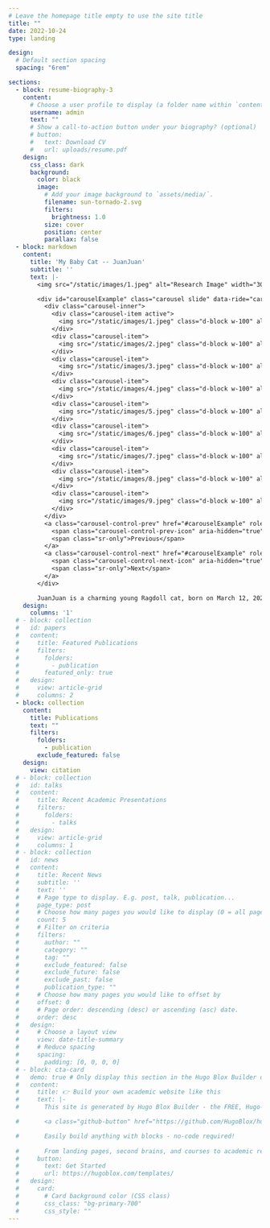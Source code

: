 ```yaml
---
# Leave the homepage title empty to use the site title
title: ""
date: 2022-10-24
type: landing

design:
  # Default section spacing
  spacing: "6rem"

sections:
  - block: resume-biography-3
    content:
      # Choose a user profile to display (a folder name within `content/authors/`)
      username: admin
      text: ""
      # Show a call-to-action button under your biography? (optional)
      # button:
      #   text: Download CV
      #   url: uploads/resume.pdf
    design:
      css_class: dark
      background:
        color: black
        image:
          # Add your image background to `assets/media/`.
          filename: sun-tornado-2.svg
          filters:
            brightness: 1.0
          size: cover
          position: center
          parallax: false
  - block: markdown
    content:
      title: 'My Baby Cat -- JuanJuan'
      subtitle: ''
      text: |-
        <img src="/static/images/1.jpeg" alt="Research Image" width="300">

        <div id="carouselExample" class="carousel slide" data-ride="carousel">
          <div class="carousel-inner">
            <div class="carousel-item active">
              <img src="/static/images/1.jpeg" class="d-block w-100" alt="Image 1" style="width:300px;height:auto;">
            </div>
            <div class="carousel-item">
              <img src="/static/images/2.jpeg" class="d-block w-100" alt="Image 2" style="width:300px;height:auto;">
            </div>
            <div class="carousel-item">
              <img src="/static/images/3.jpeg" class="d-block w-100" alt="Image 3" style="width:300px;height:auto;">
            </div>
            <div class="carousel-item">
              <img src="/static/images/4.jpeg" class="d-block w-100" alt="Image 4" style="width:300px;height:auto;">
            </div>
            <div class="carousel-item">
              <img src="/static/images/5.jpeg" class="d-block w-100" alt="Image 5" style="width:300px;height:auto;">
            </div>
            <div class="carousel-item">
              <img src="/static/images/6.jpeg" class="d-block w-100" alt="Image 6" style="width:300px;height:auto;">
            </div>
            <div class="carousel-item">
              <img src="/static/images/7.jpeg" class="d-block w-100" alt="Image 7" style="width:300px;height:auto;">
            </div>
            <div class="carousel-item">
              <img src="/static/images/8.jpeg" class="d-block w-100" alt="Image 8" style="width:300px;height:auto;">
            </div>
            <div class="carousel-item">
              <img src="/static/images/9.jpeg" class="d-block w-100" alt="Image 9" style="width:300px;height:auto;">
            </div>
          </div>
          <a class="carousel-control-prev" href="#carouselExample" role="button" data-slide="prev">
            <span class="carousel-control-prev-icon" aria-hidden="true"></span>
            <span class="sr-only">Previous</span>
          </a>
          <a class="carousel-control-next" href="#carouselExample" role="button" data-slide="next">
            <span class="carousel-control-next-icon" aria-hidden="true"></span>
            <span class="sr-only">Next</span>
          </a>
        </div>

        JuanJuan is a charming young Ragdoll cat, born on March 12, 2023. He’s an exceptionally well-behaved and gentle boy, who loves nothing more than rubbing against people and indulging in a soothing massage. JuanJuan has a playful spirit, especially when it comes to interacting with birds, which he finds endlessly entertaining. He also enjoys basking in the sun, soaking up its warmth with contentment. He loves staying by my side while I work, making him the perfect, affectionate companion. 
    design:
      columns: '1'
  # - block: collection
  #   id: papers
  #   content:
  #     title: Featured Publications
  #     filters:
  #       folders:
  #         - publication
  #       featured_only: true
  #   design:
  #     view: article-grid
  #     columns: 2
  - block: collection
    content:
      title: Publications
      text: ""
      filters:
        folders:
          - publication
        exclude_featured: false
    design:
      view: citation
  # - block: collection
  #   id: talks
  #   content:
  #     title: Recent Academic Presentations
  #     filters:
  #       folders:
  #         - talks
  #   design:
  #     view: article-grid
  #     columns: 1
  # - block: collection
  #   id: news
  #   content:
  #     title: Recent News
  #     subtitle: ''
  #     text: ''
  #     # Page type to display. E.g. post, talk, publication...
  #     page_type: post
  #     # Choose how many pages you would like to display (0 = all pages)
  #     count: 5
  #     # Filter on criteria
  #     filters:
  #       author: ""
  #       category: ""
  #       tag: ""
  #       exclude_featured: false
  #       exclude_future: false
  #       exclude_past: false
  #       publication_type: ""
  #     # Choose how many pages you would like to offset by
  #     offset: 0
  #     # Page order: descending (desc) or ascending (asc) date.
  #     order: desc
  #   design:
  #     # Choose a layout view
  #     view: date-title-summary
  #     # Reduce spacing
  #     spacing:
  #       padding: [0, 0, 0, 0]
  # - block: cta-card
  #   demo: true # Only display this section in the Hugo Blox Builder demo site
  #   content:
  #     title: 👉 Build your own academic website like this
  #     text: |-
  #       This site is generated by Hugo Blox Builder - the FREE, Hugo-based open source website builder trusted by 250,000+ academics like you.

  #       <a class="github-button" href="https://github.com/HugoBlox/hugo-blox-builder" data-color-scheme="no-preference: light; light: light; dark: dark;" data-icon="octicon-star" data-size="large" data-show-count="true" aria-label="Star HugoBlox/hugo-blox-builder on GitHub">Star</a>

  #       Easily build anything with blocks - no-code required!
        
  #       From landing pages, second brains, and courses to academic resumés, conferences, and tech blogs.
  #     button:
  #       text: Get Started
  #       url: https://hugoblox.com/templates/
  #   design:
  #     card:
  #       # Card background color (CSS class)
  #       css_class: "bg-primary-700"
  #       css_style: ""
---
```

